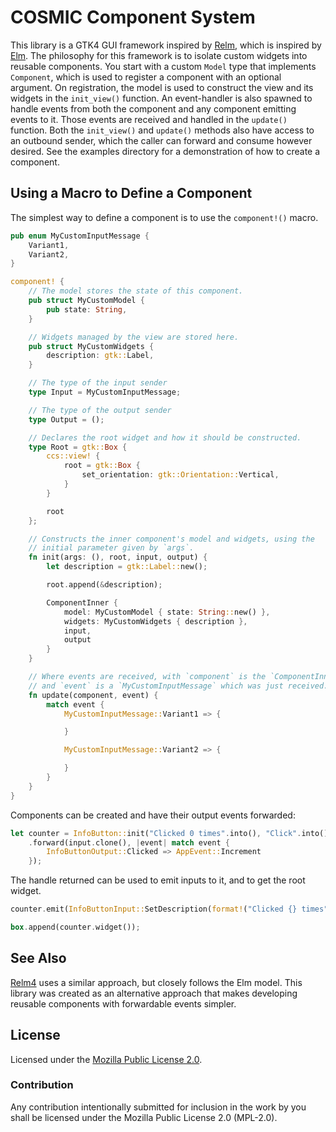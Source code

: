 # COSMIC Component System

This library is a GTK4 GUI framework inspired by [Relm](https://github.com/antoyo/relm), which is inspired by [Elm](https://guide.elm-lang.org/architecture/). The philosophy for this framework is to isolate custom widgets into reusable components. You start with a custom `Model` type that implements `Component`, which is used to register a component with an optional argument. On registration, the model is used to construct the view and its widgets in the `init_view()` function. An event-handler is also spawned to handle events from both the component and any component emitting events to it. Those events are received and handled in the `update()` function. Both the `init_view()` and `update()` methods also have access to an outbound sender, which the caller can forward and consume however desired. See the examples directory for a demonstration of how to create a component.

## Using a Macro to Define a Component

The simplest way to define a component is to use the `component!()` macro.

```rs
pub enum MyCustomInputMessage {
    Variant1,
    Variant2,
}

component! {
    // The model stores the state of this component.
    pub struct MyCustomModel {
        pub state: String,
    }

    // Widgets managed by the view are stored here.
    pub struct MyCustomWidgets {
        description: gtk::Label,
    }

    // The type of the input sender
    type Input = MyCustomInputMessage;

    // The type of the output sender
    type Output = ();

    // Declares the root widget and how it should be constructed.
    type Root = gtk::Box {
        ccs::view! {
            root = gtk::Box {
                set_orientation: gtk::Orientation::Vertical,
            }
        }

        root
    };

    // Constructs the inner component's model and widgets, using the
    // initial parameter given by `args`.
    fn init(args: (), root, input, output) {
        let description = gtk::Label::new();

        root.append(&description);

        ComponentInner {
            model: MyCustomModel { state: String::new() },
            widgets: MyCustomWidgets { description },
            input,
            output
        }
    }

    // Where events are received, with `component` is the `ComponentInner`,
    // and `event` is a `MyCustomInputMessage` which was just received.
    fn update(component, event) {
        match event {
            MyCustomInputMessage::Variant1 => {

            }

            MyCustomInputMessage::Variant2 => {

            }
        }
    }
}
```

Components can be created and have their output events forwarded:

```rs
let counter = InfoButton::init("Clicked 0 times".into(), "Click".into())
    .forward(input.clone(), |event| match event {
        InfoButtonOutput::Clicked => AppEvent::Increment
    });
```

The handle returned can be used to emit inputs to it, and to get the root widget.

```rs
counter.emit(InfoButtonInput::SetDescription(format!("Clicked {} times", count)));

box.append(counter.widget());
```


## See Also

[Relm4](https://github.com/AaronErhardt/relm4) uses a similar approach, but closely follows the Elm model. This library was created as an alternative approach that makes developing reusable components with forwardable events simpler.

## License

Licensed under the [Mozilla Public License 2.0](https://choosealicense.com/licenses/mpl-2.0/).

### Contribution

Any contribution intentionally submitted for inclusion in the work by you shall be licensed under the Mozilla Public License 2.0 (MPL-2.0).